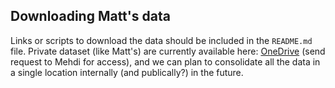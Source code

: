 ## Downloading Matt's data
Links or scripts to download the data should be included in the `README.md` file. Private dataset (like Matt's) are currently available here: [OneDrive](https://gtvault-my.sharepoint.com/:f:/r/personal/mazabou3_gatech_edu/Documents/Project%20Kirby?csf=1&web=1&e=MZDWEW) (send request to Mehdi for access), and we can plan to consolidate all the data in a single location internally (and publically?) in the future.

